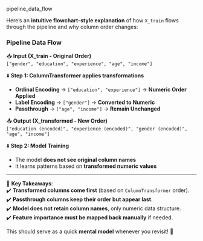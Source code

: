 pipeline_data_flow


Here’s an **intuitive flowchart-style explanation** of how `X_train` flows through the pipeline and why column order changes:

### **Pipeline Data Flow**  
📥 **Input (X_train - Original Order)**  
`["gender", "education", "experience", "age", "income"]`  

⬇️ **Step 1: ColumnTransformer applies transformations**  
- **Ordinal Encoding** → `["education", "experience"]` → **Numeric Order Applied**  
- **Label Encoding** → `["gender"]` → **Converted to Numeric**  
- **Passthrough** → `["age", "income"]` → **Remain Unchanged**  

📤 **Output (X_transformed - New Order)**  
`["education (encoded)", "experience (encoded)", "gender (encoded)", "age", "income"]`  

⬇️ **Step 2: Model Training**  
- The model **does not see original column names**  
- It learns patterns based on **transformed numeric values**  

---

🔹 **Key Takeaways**:  
✔️ **Transformed columns come first** (based on `ColumnTransformer` order).  
✔️ **Passthrough columns keep their order but appear last**.  
✔️ **Model does not retain column names**, only numeric data structure.  
✔️ **Feature importance must be mapped back manually** if needed.  

This should serve as a quick **mental model** whenever you revisit! 🚀